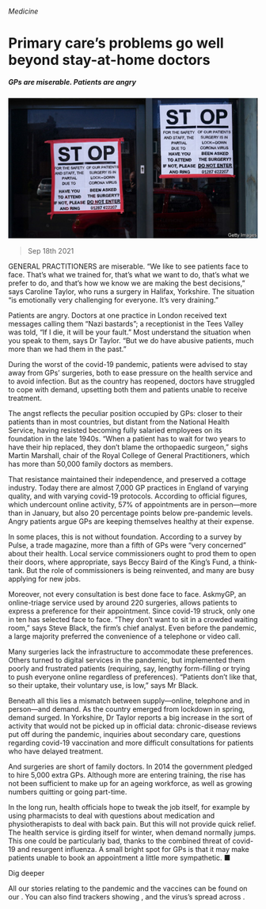 ###### Medicine

# Primary care’s problems go well beyond stay-at-home doctors 

##### GPs are miserable. Patients are angry 

![image](images/20210918_brp502.jpg) 

> Sep 18th 2021 

GENERAL PRACTITIONERS are miserable. “We like to see patients face to face. That’s what we trained for, that’s what we want to do, that’s what we prefer to do, and that’s how we know we are making the best decisions,” says Caroline Taylor, who runs a surgery in Halifax, Yorkshire. The situation “is emotionally very challenging for everyone. It’s very draining.”

Patients are angry. Doctors at one practice in London received text messages calling them “Nazi bastards”; a receptionist in the Tees Valley was told, “If I die, it will be your fault.” Most understand the situation when you speak to them, says Dr Taylor. “But we do have abusive patients, much more than we had them in the past.”


During the worst of the covid-19 pandemic, patients were advised to stay away from GPs’ surgeries, both to ease pressure on the health service and to avoid infection. But as the country has reopened, doctors have struggled to cope with demand, upsetting both them and patients unable to receive treatment.

The angst reflects the peculiar position occupied by GPs: closer to their patients than in most countries, but distant from the National Health Service, having resisted becoming fully salaried employees on its foundation in the late 1940s. “When a patient has to wait for two years to have their hip replaced, they don’t blame the orthopaedic surgeon,” sighs Martin Marshall, chair of the Royal College of General Practitioners, which has more than 50,000 family doctors as members.

That resistance maintained their independence, and preserved a cottage industry. Today there are almost 7,000 GP practices in England of varying quality, and with varying covid-19 protocols. According to official figures, which undercount online activity, 57% of appointments are in person—more than in January, but also 20 percentage points below pre-pandemic levels. Angry patients argue GPs are keeping themselves healthy at their expense.

In some places, this is not without foundation. According to a survey by Pulse, a trade magazine, more than a fifth of GPs were “very concerned” about their health. Local service commissioners ought to prod them to open their doors, where appropriate, says Beccy Baird of the King’s Fund, a think-tank. But the role of commissioners is being reinvented, and many are busy applying for new jobs.

Moreover, not every consultation is best done face to face. AskmyGP, an online-triage service used by around 220 surgeries, allows patients to express a preference for their appointment. Since covid-19 struck, only one in ten has selected face to face. “They don’t want to sit in a crowded waiting room,” says Steve Black, the firm’s chief analyst. Even before the pandemic, a large majority preferred the convenience of a telephone or video call.

Many surgeries lack the infrastructure to accommodate these preferences. Others turned to digital services in the pandemic, but implemented them poorly and frustrated patients (requiring, say, lengthy form-filling or trying to push everyone online regardless of preferences). “Patients don’t like that, so their uptake, their voluntary use, is low,” says Mr Black.

Beneath all this lies a mismatch between supply—online, telephone and in person—and demand. As the country emerged from lockdown in spring, demand surged. In Yorkshire, Dr Taylor reports a big increase in the sort of activity that would not be picked up in official data: chronic-disease reviews put off during the pandemic, inquiries about secondary care, questions regarding covid-19 vaccination and more difficult consultations for patients who have delayed treatment.

And surgeries are short of family doctors. In 2014 the government pledged to hire 5,000 extra GPs. Although more are entering training, the rise has not been sufficient to make up for an ageing workforce, as well as growing numbers quitting or going part-time.

In the long run, health officials hope to tweak the job itself, for example by using pharmacists to deal with questions about medication and physiotherapists to deal with back pain. But this will not provide quick relief. The health service is girding itself for winter, when demand normally jumps. This one could be particularly bad, thanks to the combined threat of covid-19 and resurgent influenza. A small bright spot for GPs is that it may make patients unable to book an appointment a little more sympathetic. ■

Dig deeper

All our stories relating to the pandemic and the vaccines can be found on our . You can also find trackers showing ,  and the virus’s spread across .

